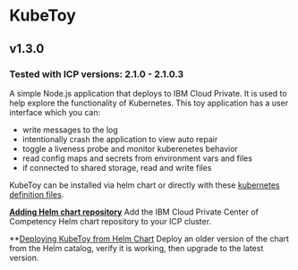 # KubeToy
## v1.3.0
### Tested with ICP versions: 2.1.0 - 2.1.0.3

A simple Node.js application that deploys to IBM Cloud Private.  It is used to help 
explore the functionality of Kubernetes.  This toy application has a user interface 
which you can:

* write messages to the log
* intentionally crash the application to view auto repair
* toggle a liveness probe and monitor kuberenetes behavior  
* read config maps and secrets from environment vars and files
* if connected to shared storage, read and write files

KubeToy can be installed via helm chart or directly with these [kubernetes definition 
files](https://github.com/IBM-ICP-CoC/KubeToy/tree/master/deployment).  

**[Adding Helm chart repository](documention/AddHelmRepository.md)**
Add the IBM Cloud Private Center of Competency Helm chart repository to your ICP cluster.

**[Deploying KubeToy from Helm Chart](DeployHelm.md) Deploy an older version of the chart 
from the Helm catalog, verify it is working, then upgrade to the latest version.







